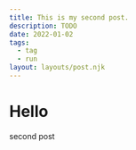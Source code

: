 ```yaml
---
title: This is my second post.
description: TODO
date: 2022-01-02
tags:
  - tag
  - run
layout: layouts/post.njk
---
```


# Hello

second post
